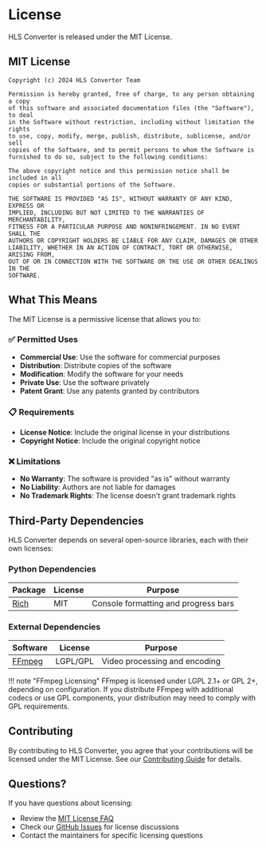 # License

HLS Converter is released under the MIT License.

## MIT License

```
Copyright (c) 2024 HLS Converter Team

Permission is hereby granted, free of charge, to any person obtaining a copy
of this software and associated documentation files (the "Software"), to deal
in the Software without restriction, including without limitation the rights
to use, copy, modify, merge, publish, distribute, sublicense, and/or sell
copies of the Software, and to permit persons to whom the Software is
furnished to do so, subject to the following conditions:

The above copyright notice and this permission notice shall be included in all
copies or substantial portions of the Software.

THE SOFTWARE IS PROVIDED "AS IS", WITHOUT WARRANTY OF ANY KIND, EXPRESS OR
IMPLIED, INCLUDING BUT NOT LIMITED TO THE WARRANTIES OF MERCHANTABILITY,
FITNESS FOR A PARTICULAR PURPOSE AND NONINFRINGEMENT. IN NO EVENT SHALL THE
AUTHORS OR COPYRIGHT HOLDERS BE LIABLE FOR ANY CLAIM, DAMAGES OR OTHER
LIABILITY, WHETHER IN AN ACTION OF CONTRACT, TORT OR OTHERWISE, ARISING FROM,
OUT OF OR IN CONNECTION WITH THE SOFTWARE OR THE USE OR OTHER DEALINGS IN THE
SOFTWARE.
```

## What This Means

The MIT License is a permissive license that allows you to:

### ✅ **Permitted Uses**

- **Commercial Use**: Use the software for commercial purposes
- **Distribution**: Distribute copies of the software
- **Modification**: Modify the software for your needs
- **Private Use**: Use the software privately
- **Patent Grant**: Use any patents granted by contributors

### 📋 **Requirements**

- **License Notice**: Include the original license in your distributions
- **Copyright Notice**: Include the original copyright notice

### ❌ **Limitations**

- **No Warranty**: The software is provided "as is" without warranty
- **No Liability**: Authors are not liable for damages
- **No Trademark Rights**: The license doesn't grant trademark rights

## Third-Party Dependencies

HLS Converter depends on several open-source libraries, each with their own licenses:

### Python Dependencies

| Package | License | Purpose |
|---------|---------|---------|
| [Rich](https://github.com/Textualize/rich) | MIT | Console formatting and progress bars |

### External Dependencies

| Software | License | Purpose |
|----------|---------|---------|
| [FFmpeg](https://ffmpeg.org/) | LGPL/GPL | Video processing and encoding |

!!! note "FFmpeg Licensing"
    FFmpeg is licensed under LGPL 2.1+ or GPL 2+, depending on configuration. If you distribute FFmpeg with additional codecs or use GPL components, your distribution may need to comply with GPL requirements.

## Contributing

By contributing to HLS Converter, you agree that your contributions will be licensed under the MIT License. See our [Contributing Guide](contributing.md) for details.

## Questions?

If you have questions about licensing:

- Review the [MIT License FAQ](https://opensource.org/licenses/MIT)
- Check our [GitHub Issues](https://github.com/your-username/hls-converter/issues) for license discussions
- Contact the maintainers for specific licensing questions